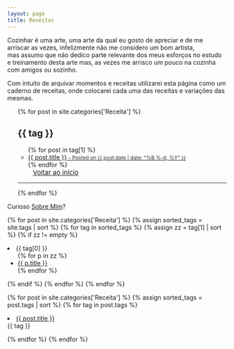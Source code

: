 ```yaml
---
layout: page
title: Receitas
---
```



Cozinhar é uma arte, uma arte da qual eu gosto de apreciar e de me arriscar as vezes, infelizmente não me considero um bom artista, mas assumo que não dedico parte relevante dos meus esforços no estudo e treinamento desta arte mas, as vezes me arrisco um pouco na cozinha com amigos ou sozinho.

Com intuito de arquivar momentos e receitas utilizarei esta página como um caderno de receitas, onde colocarei cada uma das receitas e variações das mesmas.

<div id="home">
  <ul class="posts">
       {% for post in site.categories['Receita'] %}
      <h2 id="{{ tag }}"> {{ tag }} </h2> <!-- I added new class -->
      <ul> <!-- post-subtitle -->
        {% for post in tag[1] %}
          <a href="{{ site.baseurl }}{{ post.url }}">
        <li>
          {{ post.title }}
        <small class="post-meta" style="color: #313131;"> - Posted on {{ post.date | date: "%B %-d, %Y" }}</small>
        </li>
        </a>
        {% endfor %}
      </ul>
        <a href="#top" class="btn btn-default" style="font-size: 15px; padding: 0px 5px; margin-left: 30px">
          <span class="fa fa-refresh" aria-hidden="true"></span> Voltar ao início
        </a> 
        <hr/>
    {% endfor %}
  </ul>
 <p>Curioso <a href="/about" class="orange">Sobre Mim</a>?</p>
<p></p>

{% for post in site.categories['Receita'] %}
{% assign sorted_tags = site.tags | sort %}
{% for tag in sorted_tags %}
{% assign zz = tag[1] | sort %}
{% if zz != empty %}

<li><span class="tag">{{ tag[0] }}</span>
<ul>
  {% for p in zz %}
  <li><a href="{{ p.url }}">{{ p.title }}</a></li>
  {% endfor %}
 </ul>
 </li>
 {% endif %}
{% endfor %}
 {% endfor %}




{% for post in site.categories['Receita'] %}
{% assign sorted_tags = post.tags | sort %}
{% for tag in post.tags %}
  <li><a href="{{ post.url }}">{{ post.title }}</a></li>
   {{ tag  }}

{% endfor %}
{% endfor %}
</div>